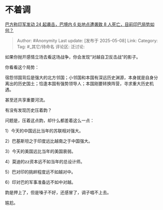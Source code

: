 # 不着调
[巴方称印军发动 24 起袭击，巴境内 6 处地点遭袭致 8 人死亡，目前印巴局势如何？](https://www.zhihu.com/question/1903353263593583219/answer/1903759639260144905)

> Author: #Anonymity
> Last update: [发布于 2025-05-08]
> Link:
> Category:
> Tag: #_其它/待命名
> 评论区:
> 泛讨论:

如果你抛开感情立场去看这场战争，你会发现“对越自卫反击战”的影子。

你看看这个局势：

宿怨邻国背后是强大的北方邻国；小邻国和本国有深远历史渊源，本身就是自身分离出的历史国土；恰逢本国有强势领导人；本国刚要转换阵营，寻求重大历史机遇。

甚至还共享重要河流。

有没有发现历史压着韵？

问题是，压着这点韵，却什么都差着这么一点：

1）今天的中国远比当年的苏联相对强大。

2）巴基斯坦之于印度远比越南之于中国强大。

3）今天的美国远比当年的美国衰弱。

4）莫迪的zz资本远不如当年的总设计师。

5）巴对印的挑衅程度远不如越对中。

6）印对巴的军事准备远不如中对越。

韵是押上了，但是嗓子不好，还感冒了，调子唱不上去。

尴尬。
